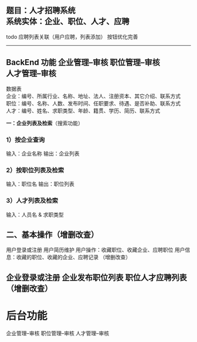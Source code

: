 题目：人才招聘系统   
系统实体：企业、职位、人才、应聘   
---   

todo 
应聘列表关联（用户应聘，列表添加）
按钮优化完善

---
BackEnd 功能
企业管理–审核
职位管理–审核  
人才管理–审核
---

数据表   
企业：编号、所属行业、名称、地址、法人、注册资本、其它介绍、联系方式   
职位：编号、名称、人数、发布时间、任职要求、待遇、是否补助、联系方式   
人才：编号、姓名、求职类型、年龄、籍贯、学历、简历、联系方式  

**一：企业列表及检索**（搜索功能）
### 1）按企业查询
输入：企业名称
输出：企业列表
### 2）按职位列表及检索
输入：职位名
输出：职位列表
### 3）人才列表及检索
输入：人员名 & 求职类型

## **二、基本操作**（增删改查）
用户登录或注册
用户简历维护
用户操作：收藏职位、收藏企业、应聘职位
用户信息：收藏的职位、收藏的企业、应聘记录
（增删改查）

企业登录或注册
企业发布职位列表
职位人才应聘列表
（增删改查）
---
# 后台功能
企业管理–审核
职位管理–审核
人才管理–审核
